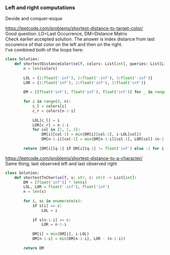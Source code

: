 ### Left and right computations
Devide and conquer-esque

https://leetcode.com/problems/shortest-distance-to-target-color/ <br />
Good question. LO=Last Occurrence, DM=Distance Matrix <br />
Check earlier accepted solution. The answer is index distance from last occurence of that color on the left and then on the right. <br />
I've combined both of the loops here:
```py
class Solution:
    def shortestDistanceColor(self, colors: List[int], queries: List[List[int]]) -> List[int]:
        n = len(colors)
        
        LOL = {1:float('-inf'), 2:float('-inf'), 3:float('-inf')}
        LOR = {1:float('inf'), 2:float('inf'), 3:float('inf')}
        
        DM = [[float('inf'), float('inf'), float('inf')] for _ in range(len(colors))]
        
        for i in range(0, n):
            c_l = colors[i]
            c_r = colors[n-1-i]
            
            LOL[c_l] = i
            LOR[c_r] = n-1-i
            for col in [1, 2, 3]:
                DM[i][col-1] = min(DM[i][col-1], i-LOL[col])
                DM[n-1-i][col-1] = min(DM[n-1-i][col-1], LOR[col]-(n-1-i))
        
        return [DM[i][q-1] if DM[i][q-1] != float('inf') else -1 for i, q in queries]
```
https://leetcode.com/problems/shortest-distance-to-a-character/ <br />
Same thing; last observed left and last observed right
```py
class Solution:
    def shortestToChar(self, s: str, c: str) -> List[int]:
        DM = [float('inf')] * len(s)
        LOL, LOR = float('-inf'), float('inf')
        n = len(s)
        
        for i, sc in enumerate(s):
            if s[i] == c:
                LOL = i
            
            if s[n-1-i] == c:
                LOR = n-1-i
            
            DM[i] = min(DM[i], i-LOL)
            DM[n-1-i] = min(DM[n-1-i], LOR - (n-1-i))
        
        return DM
```
